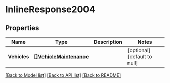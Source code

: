 # InlineResponse2004

## Properties
Name | Type | Description | Notes
------------ | ------------- | ------------- | -------------
**Vehicles** | [**[]VehicleMaintenance**](VehicleMaintenance.md) |  | [optional] [default to null]

[[Back to Model list]](../README.md#documentation-for-models) [[Back to API list]](../README.md#documentation-for-api-endpoints) [[Back to README]](../README.md)


